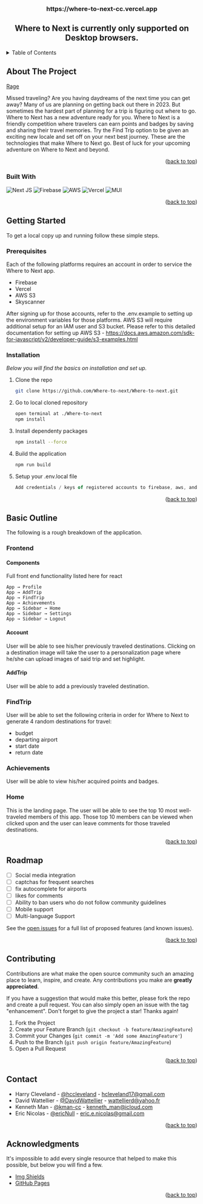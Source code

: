 <br />
<div align="center">

  <h3 align="center">https://where-to-next-cc.vercel.app </h3>
  <h2 align="center">Where to Next is currently only supported on Desktop browsers.</h2>
 
  </p>
</div>

<!-- TABLE OF CONTENTS -->
<details>
  <summary>Table of Contents</summary>
  <ol>
    <li>
      <a href="#about-the-project">About The Project</a>
      <ul>
        <li><a href="#built-with">Built With</a></li>
      </ul>
    </li>
    <li>
      <a href="#getting-started">Getting Started</a>
      <ul>
        <li><a href="#prerequisites">Prerequisites</a></li>
        <li><a href="#installation">Installation</a></li>
      </ul>
    </li>
       <li>
      <a href="#basic-outline">Basic Outline</a>
      <ul>
        <li><a href="#frontend">Frontend</a></li>
      </ul>
    </li>
    <li><a href="#roadmap">Roadmap</a></li>
    <li><a href="#contributing">Contributing</a></li>
    <li><a href="#contact">Contact</a></li>
    <li><a href="#acknowledgments">Acknowledgments</a></li>
  </ol>
</details>

## About The Project

[Rage](https://where-to-next-cc.vercel.app)

Missed traveling? Are you having daydreams of the next time you can get away?
Many of us are planning on getting back out there in 2023. But sometimes the hardest part of planning for a trip is figuring out where to go.
Where to Next has a new adventure ready for you. Where to Next is a friendly competition where travelers can earn points and badges by saving and sharing their travel memories. Try the Find Trip option to be given an exciting new locale and set off on your next best journey.
These are the technologies that make Where to Next go.
Best of luck for your upcoming adventure on Where to Next and beyond.

<p align="right">(<a href="#readme-top">back to top</a>)</p>

### Built With

![Next JS](https://img.shields.io/badge/Next-black?style=for-the-badge&logo=next.js&logoColor=white)
![Firebase](https://img.shields.io/badge/Firebase-039BE5?style=for-the-badge&logo=Firebase&logoColor=white)
![AWS](https://img.shields.io/badge/AWS-%23FF9900.svg?style=for-the-badge&logo=amazon-aws&logoColor=white)
![Vercel](https://img.shields.io/badge/vercel-%23000000.svg?style=for-the-badge&logo=vercel&logoColor=white)
![MUI](https://img.shields.io/badge/MUI-%230081CB.svg?style=for-the-badge&logo=mui&logoColor=white)


<p align="right">(<a href="#readme-top">back to top</a>)</p>

<!-- GETTING STARTED -->

## Getting Started

To get a local copy up and running follow these simple steps.

### Prerequisites

Each of the following platforms requires an account in order to service the Where to Next app.

- Firebase
- Vercel
- AWS S3
- Skyscanner

After signing up for those accounts, refer to the .env.example to setting up the environment variables for those platforms.
AWS S3 will require additional setup for an IAM user and S3 bucket.  Please refer to this detailed documentation for setting up AWS S3 - https://docs.aws.amazon.com/sdk-for-javascript/v2/developer-guide/s3-examples.html


### Installation

_Below you will find the basics on installation and set up._

1. Clone the repo
   ```sh
   git clone https://github.com/Where-to-next/Where-to-next.git
   ```
2. Go to local cloned repository
   ```sh
   open terminal at ./Where-to-next
   npm install
   ```
3. Install dependenty packages
   ```sh
   npm install --force
   ```
4. Build the application
   ```sh
   npm run build
   ```
5. Setup your .env.local file
   ```js
   Add credentials / keys of registered accounts to firebase, aws, and skyscanner
   ```

<p align="right">(<a href="#readme-top">back to top</a>)</p>


## Basic Outline

The following is a rough breakdown of the application.

### Frontend

#### Components

Full front end functionality listed here for react

    App → Profile
    App → AddTrip
    App → FindTrip
    App → Achievements
    App → Sidebar → Home
    App → Sidebar → Settings
    App → Sidebar → Logout

#### Account

User will be able to see his/her previously traveled destinations.  Clicking on a destination image will take the user to a personalization page where he/she can upload images of said trip and set highlight.


#### AddTrip

User will be able to add a previously traveled destination.


### FindTrip

User will be able to set the following criteria in order for Where to Next to generate 4 random destinations for travel:
- budget
- departing airport
- start date
- return date


### Achievements

User will be able to view his/her acquired points and badges.


### Home

This is the landing page.  The user will be able to see the top 10 most well-traveled members of this app.  Those top 10 members can be viewed when clicked upon and the user can leave comments for those traveled destinations.


<p align="right">(<a href="#readme-top">back to top</a>)</p>

## Roadmap

- [ ] Social media integration
- [ ] captchas for frequent searches
- [ ] fix autocomplete for airports
- [ ] likes for comments
- [ ] Ability to ban users who do not follow community guidelines
- [ ] Mobile support
- [ ] Multi-language Support

See the [open issues](https://github.com/Where-to-next/Where-to-next/issues) for a full list of proposed features (and known issues).

<p align="right">(<a href="#readme-top">back to top</a>)</p>

## Contributing

Contributions are what make the open source community such an amazing place to learn, inspire, and create. Any contributions you make are **greatly appreciated**.

If you have a suggestion that would make this better, please fork the repo and create a pull request. You can also simply open an issue with the tag "enhancement".
Don't forget to give the project a star! Thanks again!

1. Fork the Project
2. Create your Feature Branch (`git checkout -b feature/AmazingFeature`)
3. Commit your Changes (`git commit -m 'Add some AmazingFeature'`)
4. Push to the Branch (`git push origin feature/AmazingFeature`)
5. Open a Pull Request

<p align="right">(<a href="#readme-top">back to top</a>)</p>

## Contact

- Harry Cleveland - [@hccleveland](https://github.com/hccleveland) - hcleveland17@gmail.com
- David Wattellier - [@DavidWattellier](https://github.com/DavidWattellier) - wattellierd@yahoo.fr
- Kenneth Man - [@kman-cc](https://github.com/kman-cc) - kenneth_man@icloud.com
- Eric Nicolas - [@ericNull](https://github.com/ericNull) - eric.e.nicolas@gmail.com

<p align="right">(<a href="#readme-top">back to top</a>)</p>

## Acknowledgments

It's impossible to add every single resource that helped to make this possible, but below you will find a few.

- [Img Shields](https://shields.io)
- [GitHub Pages](https://pages.github.com)

<p align="right">(<a href="#readme-top">back to top</a>)</p>
